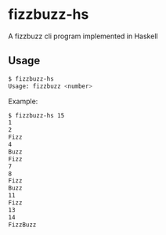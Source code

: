 # fizzbuzz-hs

A fizzbuzz cli program implemented in Haskell

## Usage

```bash
$ fizzbuzz-hs
Usage: fizzbuzz <number>
```

Example:
```bash
$ fizzbuzz-hs 15
1
2
Fizz
4
Buzz
Fizz
7
8
Fizz
Buzz
11
Fizz
13
14
FizzBuzz
```
